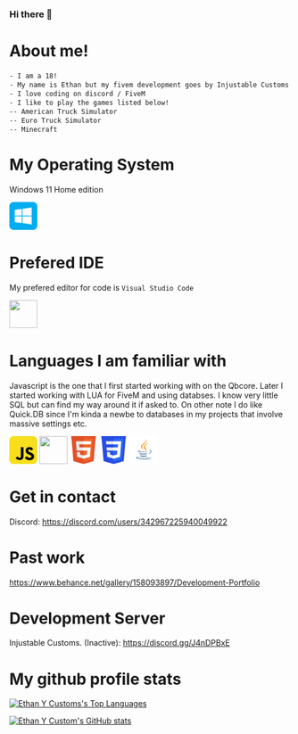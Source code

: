 ### Hi there 👋

<!--
**InjustableCustoms/InjustableCustoms** is a ✨ _special_ ✨ repository because its `README.md` (this file) appears on your GitHub profile.

# readme
 aboutme

<!-- Main About Me -->
# About me!
```
- I am a 18! 
- My name is Ethan but my fivem development goes by Injustable Customs
- I love coding on discord / FiveM
- I like to play the games listed below!
-- American Truck Simulator 
-- Euro Truck Simulator
-- Minecraft
```
<!-- Main About Me -->

<!-- Last Gaming Videos -->
<!-- # Latest Video's -->
<!-- Last Gaming Videos -->

<!-- Languages / Tools -->
# My Operating System
Windows 11 Home edition

<img src="https://github.com/edent/SuperTinyIcons/blob/master/images/svg/windows.svg" width=50 height=50>

# Prefered IDE
My prefered editor for code is `Visual Studio Code`

<img src="https://upload.wikimedia.org/wikipedia/commons/9/9a/Visual_Studio_Code_1.35_icon.svg" width=50 height=50>

# Languages I am familiar with

Javascript is the one that I first started working with on the Qbcore. Later I started working with LUA for FiveM and using databses. I know very little SQL but can find my way around it if asked to. On other note I do like Quick.DB since I'm kinda a newbe to databases in my projects that involve massive settings etc.

<img src="https://github.com/edent/SuperTinyIcons/blob/master/images/svg/javascript.svg" width=50 height=50> <img src="https://upload.wikimedia.org/wikipedia/commons/c/cf/Lua-Logo.svg" width=50 height=50> <img src="https://github.com/edent/SuperTinyIcons/blob/master/images/svg/html5.svg" width=50 height=50> <img src="https://github.com/edent/SuperTinyIcons/blob/master/images/svg/css3.svg" width=50 height=50> <img src="https://github.com/edent/SuperTinyIcons/blob/master/images/svg/java.svg" width=50 height=50>
<!-- Languages / Tools -->

<!-- Contact Me -->
# Get in contact
Discord: https://discord.com/users/342967225940049922

# Past work

https://www.behance.net/gallery/158093897/Development-Portfolio

# Development Server


Injustable Customs. (Inactive): https://discord.gg/J4nDPBxE


<!-- Contact Me -->

<!-- Latest Stats -->
# My github profile stats
[![Ethan Y Customs's Top Languages](https://github-readme-stats.vercel.app/api/top-langs/?username=ethany6&layout=compact&theme=github_dark)](https://github.com/anuraghazra/github-readme-stats)

[![Ethan Y Custom's GitHub stats](https://github-readme-stats.vercel.app/api?username=ethany6&theme=github_dark)](https://github.com/anuraghazra/github-readme-stats)

